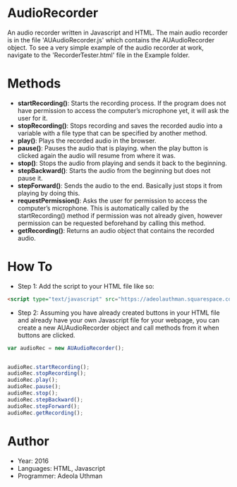 # AudioRecorder

An audio recorder written in Javascript and HTML. The main audio recorder is in the file 'AUAudioRecorder.js' which contains the AUAudioRecorder object. To see a very simple example of the audio recorder at work, navigate to the 'RecorderTester.html' file in the Example folder.

# Methods
- **startRecording()**: Starts the recording process. If the program does not have permission to access the computer’s microphone yet, it will ask the user for it.
- **stopRecording()**: Stops recording and saves the recorded audio into a variable with a file type that can be specified by another method.
- **play()**: Plays the recorded audio in the browser.
- **pause()**: Pauses the audio that is playing. when the play button is clicked again the audio will resume from where it was.
- **stop()**: Stops the audio from playing and sends it back to the beginning.
- **stepBackward()**: Starts the audio from the beginning but does not pause it.
- **stepForward()**: Sends the audio to the end. Basically just stops it from playing by doing this.
- **requestPermission()**: Asks the user for permission to access the computer’s microphone. This is automatically called by the startRecording() method if permission was not already given, however permission can be requested beforehand by calling this method.
- **getRecording()**: Returns an audio object that contains the recorded audio.


# How To
- Step 1: Add the script to your HTML file like so:
```html
<script type="text/javascript" src="https://adeolauthman.squarespace.com/s/AUAudioRecorder.js"></script>
```
- Step 2: Assuming you have already created buttons in your HTML file and already have your own Javascript file for your webpage, you can create a new AUAudioRecorder object and call methods from it when buttons are clicked.
```javascript
var audioRec = new AUAudioRecorder();


audioRec.startRecording();
audioRec.stopRecording();
audioRec.play();
audioRec.pause();
audioRec.stop();
audioRec.stepBackward();
audioRec.stepForward();
audioRec.getRecording();

```

# Author
- Year: 2016
- Languages: HTML, Javascript
- Programmer: Adeola Uthman
